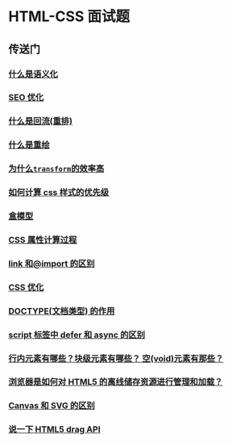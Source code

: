 # HTML-CSS 面试题

## 传送门

### [什么是语义化](/html/base/semantic#什么是语义化)

### [SEO 优化](/html/base/semantic#seo-优化)

### [什么是回流(重排)](/browser/renderSchematic#什么是-reflow)

### [什么是重绘](/browser/renderSchematic#什么是-repaint)

### [为什么`transform`的效率高](/browser/renderSchematic#为什么-transform-的效率高)

### [如何计算 css 样式的优先级](/css/terminology/cascade#比较特殊性)

### [盒模型](/css/terminology/boxModel)

### [CSS 属性计算过程](/css/attr/attrCalcProcess)

### [link 和@import 的区别](/css/base/main#link-和-import-的区别)

### [CSS 优化](/css/base/optimize)

### [DOCTYPE(⽂档类型) 的作⽤](/html/base/littleCase#doctype-文档类型-的作用)

### [script 标签中 defer 和 async 的区别](/html/base/littleCase#script-标签中-defer-和-async-的区别)

### [行内元素有哪些？块级元素有哪些？ 空(void)元素有那些？](/html/base/littleCase#行内元素有哪些-块级元素有哪些-空-void-元素有那些)

### [浏览器是如何对 HTML5 的离线储存资源进行管理和加载？](/html/base/littleCase#浏览器是如何对-html5-的离线储存资源进行管理和加载)

### [Canvas 和 SVG 的区别](/html/base/littleCase.html#canvas-和-svg-的区别)

### [说一下 HTML5 drag API](/html/base/littleCase#说一下-html5-drag-api)
